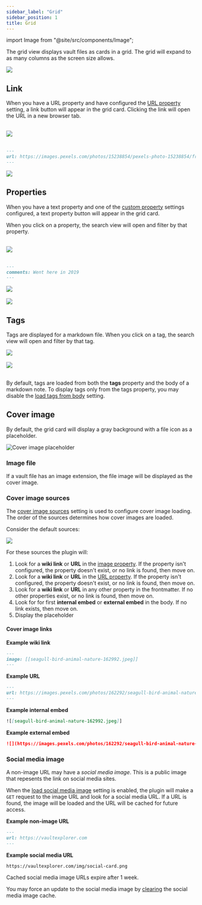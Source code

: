```yaml
---
sidebar_label: "Grid"
sidebar_position: 1
title: Grid
---
```


import Image from "@site/src/components/Image";

The grid view displays vault files as cards in a grid. The grid will expand to as many columns as the screen size allows.

<Image src="views/img/grid-view.png"/>

## Link

When you have a URL property and have configured the [URL property](/docs/settings/#url-property) setting, a link button will appear in the grid card. Clicking the link will open the URL in a new browser tab.

<br/>

<Image src="views/img/url-property-1.png" maxWidth="900px"/>

<br/>
<br/>

```markdown
---
url: https://images.pexels.com/photos/15238854/pexels-photo-15238854/free-photo-of-ruins-of-ancient-greek-amphitheatre.jpeg?auto=compress&cs=tinysrgb&w=800
---
```

<Image src="views/img/url-property-2.png" maxWidth="350px"/>

## Properties

When you have a text property and one of the [custom property](/docs/settings/#custom-properties) settings configured, a text property button will appear in the grid card.

When you click on a property, the search view will open and filter by that property.

<br/>

<Image src="views/img/text-property-1.png" maxWidth="900px"/>

<br/>
<br/>

```markdown
---
comments: Went here in 2019
---
```

<Image src="views/img/text-property-2.png" maxWidth="350px"/>

<br/>
<br/>

<Image src="views/img/text-property-3.png" maxWidth="350px"/>

## Tags

Tags are displayed for a markdown file. When you click on a tag, the search view will open and filter by that tag.

<Image src="views/img/grid-tags.png" maxWidth="350px"/>

<br/>
<br/>

<Image src="views/img/search-tag.png" maxWidth="250px"/>

<br/>
<br/>

By default, tags are loaded from both the **tags** property and the body of a markdown note. To display tags only from the tags property, you may disable the [load tags from body](/docs/settings#load-tags-from-body) setting.

## Cover image

By default, the grid card will display a gray background with a file icon as a placeholder.

<Image src="views/img/image-placeholder.png" alt="Cover image placeholder" maxWidth="350px"/>

### Image file

If a vault file has an image extension, the file image will be displayed as the cover image.

### Cover image sources

The [cover image sources](/docs/settings#cover-image-sources) setting is used to configure cover image loading. The order of the sources determines how cover images are loaded.

Consider the default sources:

<Image src="views/img/image-sources.png" maxWidth="900px"/>

For these sources the plugin will:

1. Look for a **wiki link** or **URL** in the [image property](/docs/settings#image-property). If the property isn't configured, the property doesn't exist, or no link is found, then move on.
2. Look for a **wiki link** or **URL** in the [URL property](/docs/settings#url-property). If the property isn't configured, the property doesn't exist, or no link is found, then move on.
3. Look for a **wiki link** or **URL** in any other property in the frontmatter. If no other properties exist, or no link is found, then move on.
4. Look for for first **internal embed** or **external embed** in the body. If no link exists, then move on.
5. Display the placeholder

#### Cover image links

**Example wiki link**

```markdown
---
image: [[seagull-bird-animal-nature-162992.jpeg]]
---
```

**Example URL**

```markdown
---
url: https://images.pexels.com/photos/162292/seagull-bird-animal-nature-162292.jpeg?auto=compress&cs=tinysrgb&w=800
---
```

**Example internal embed**

```markdown
![[seagull-bird-animal-nature-162992.jpeg]]
```

**Example external embed**

```markdown
![](https://images.pexels.com/photos/162292/seagull-bird-animal-nature-162292.jpeg?auto=compress&cs=tinysrgb&w=800)
```

### Social media image

A non-image URL may have a _social media image_. This is a public image that repesents the link on social media sites.

When the [load social media image](/docs/settings/#load-social-media-image) setting is enabled, the plugin will make a `GET` request to the image URL and look for a social media URL. If a URL is found, the image will be loaded and the URL will be cached for future access.

**Example non-image URL**

```markdown
---
url: https://vaultexplorer.com
---
```

**Example social media URL**

```markdown
https://vaultexplorer.com/img/social-card.png
```

Cached social media image URLs expire after 1 week.

You may force an update to the social media image by [clearing](/docs/settings/#social-media-image-cache) the social media image cache.
